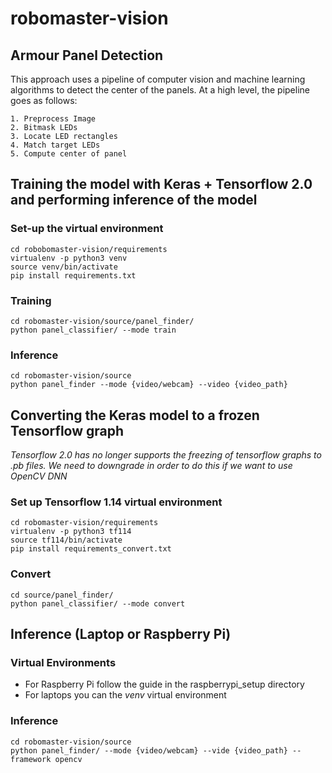 # robomaster-vision

## Armour Panel Detection

This approach uses a pipeline of computer vision and machine learning algorithms to detect the center of the panels. At a high level, the pipeline goes as follows:
```
1. Preprocess Image
2. Bitmask LEDs
3. Locate LED rectangles
4. Match target LEDs
5. Compute center of panel
```

## Training the model with Keras + Tensorflow 2.0 and performing inference of the model

### Set-up the virtual environment
```
cd robobomaster-vision/requirements
virtualenv -p python3 venv
source venv/bin/activate
pip install requirements.txt
```

### Training
```
cd robomaster-vision/source/panel_finder/
python panel_classifier/ --mode train
```

### Inference
```
cd robomaster-vision/source
python panel_finder --mode {video/webcam} --video {video_path}
```

## Converting the Keras model to a frozen Tensorflow graph
*Tensorflow 2.0 has no longer supports the freezing of
tensorflow graphs to .pb files. We need to downgrade in order
to do this if we want to use OpenCV DNN*

### Set up Tensorflow 1.14 virtual environment
```
cd robomaster-vision/requirements
virtualenv -p python3 tf114
source tf114/bin/activate
pip install requirements_convert.txt
```

### Convert 
```
cd source/panel_finder/
python panel_classifier/ --mode convert
```

## Inference (Laptop or Raspberry Pi)

### Virtual Environments

- For Raspberry Pi follow the guide in the raspberrypi_setup directory
- For laptops you can the *venv* virtual environment

### Inference
```
cd robomaster-vision/source
python panel_finder/ --mode {video/webcam} --vide {video_path} --framework opencv
```